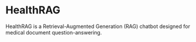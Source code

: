 # HealthRAG
HealthRAG is a Retrieval-Augmented Generation (RAG) chatbot designed for medical document question-answering.
